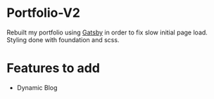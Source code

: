 # Portfolio-V2

Rebuilt my portfolio using [Gatsby](https://www.gatsbyjs.org) in order to fix slow initial page load. Styling done with foundation and scss. 

# Features to add
- Dynamic Blog

